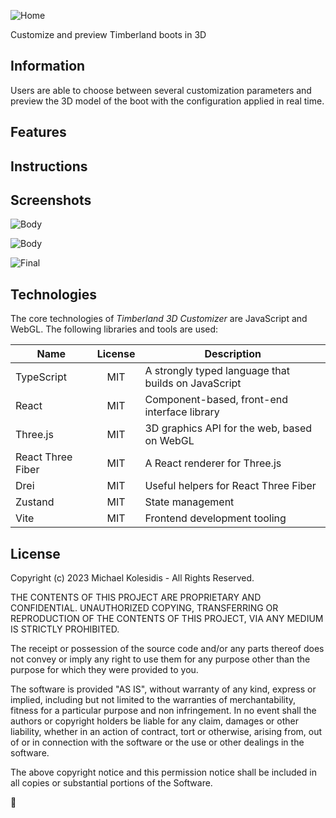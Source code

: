 ![Home](./screenshots/home.png)

Customize and preview Timberland boots in 3D

## Information

Users are able to choose between several customization parameters and preview the 3D model of the boot with the configuration applied in real time.

## Features

## Instructions

## Screenshots

![Body](./screenshots/body.png)

![Body](./screenshots/body_2.png)

![Final](./screenshots/final.png)

## Technologies

The core technologies of _Timberland 3D Customizer_ are JavaScript and WebGL. The following libraries and tools are used:

| Name              | License | Description                                         |
| ----------------- | :-----: | --------------------------------------------------- |
| TypeScript        |   MIT   | A strongly typed language that builds on JavaScript |
| React             |   MIT   | Component-based, front-end interface library        |
| Three.js          |   MIT   | 3D graphics API for the web, based on WebGL         |
| React Three Fiber |   MIT   | A React renderer for Three.js                       |
| Drei              |   MIT   | Useful helpers for React Three Fiber                |
| Zustand           |   MIT   | State management                                    |
| Vite              |   MIT   | Frontend development tooling                        |

## License

Copyright (c) 2023 Michael Kolesidis - All Rights Reserved.

THE CONTENTS OF THIS PROJECT ARE PROPRIETARY AND CONFIDENTIAL.
UNAUTHORIZED COPYING, TRANSFERRING OR REPRODUCTION OF THE CONTENTS OF THIS PROJECT, VIA ANY MEDIUM IS STRICTLY PROHIBITED.

The receipt or possession of the source code and/or any parts thereof does not convey or imply
any right to use them for any purpose other than the purpose for which they were provided to you.

The software is provided "AS IS", without warranty of any kind, express or implied, including but not limited to
the warranties of merchantability, fitness for a particular purpose and non infringement.
In no event shall the authors or copyright holders be liable for any claim, damages or other liability,
whether in an action of contract, tort or otherwise, arising from, out of or in connection with the software
or the use or other dealings in the software.

The above copyright notice and this permission notice shall be included in all copies or substantial portions of the Software.

🥾
